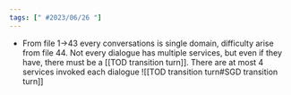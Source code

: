 ```yaml
---
tags: [" #2023/06/26 "]
---
```

- From file 1->43 every conversations is single domain, difficulty arise from file 44. Not every dialogue has multiple services, but even if they have, there must be a [[TOD transition turn]].  There are at most 4 services invoked each dialogue ![[TOD transition turn#SGD transition turn]] 
 

